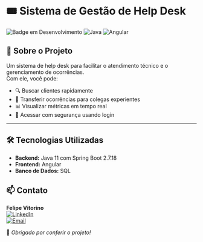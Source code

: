 # 🎟️ Sistema de Gestão de Help Desk  

![Badge em Desenvolvimento](https://img.shields.io/badge/Status-Em%20Desenvolvimento-yellow)
![Java](https://img.shields.io/badge/Java-11-blue)
![Angular](https://img.shields.io/badge/Angular-%23DD0031-red)

## 🚀 Sobre o Projeto  
Um sistema de help desk para facilitar o atendimento técnico e o gerenciamento de ocorrências.  
Com ele, você pode:  
- 🔍 Buscar clientes rapidamente  
- 🔄 Transferir ocorrências para colegas experientes  
- 📊 Visualizar métricas em tempo real  
- 🔑 Acessar com segurança usando login  

---

## 🛠️ Tecnologias Utilizadas  
- **Backend:** Java 11 com Spring Boot 2.7.18  
- **Frontend:** Angular  
- **Banco de Dados:** SQL  

## 📫 Contato  
**Felipe Vitorino**  
[![LinkedIn](https://img.shields.io/badge/LinkedIn-000?style=for-the-badge&logo=linkedin&logoColor=0A66C2)](https://www.linkedin.com/in/devfelipevitorino/)  
[![Email](https://img.shields.io/badge/Email-000?style=for-the-badge&logo=gmail&logoColor=red)](mailto:devfelipevitorino@gmail.com)  

🚀 *Obrigado por conferir o projeto!*
